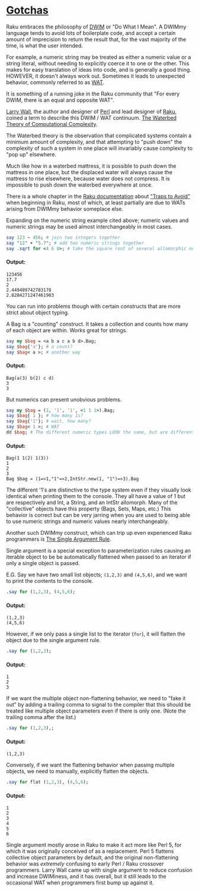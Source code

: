 [1]: https://rosettacode.org/wiki/Gotchas

# [Gotchas][1]

Raku embraces the philosophy of [DWIM](https://en.wikipedia.org/wiki/DWIM) or "Do What I Mean". A DWIMmy
language tends to avoid lots of boilerplate code, and accept a certain amount of
imprecision to return the result that, for the vast majority of the time, is
what the user intended.



For example, a numeric string may be treated as either a numeric value or a
string literal, without needing to explicitly coerce it to one or the other.
This makes for  easy translation of ideas into code, and is generally a good
thing. HOWEVER, it doesn't always work out.  Sometimes it leads to unexpected
behavior, commonly referred to as [WAT](https://www.destroyallsoftware.com/talks/wat).



It is something of a running joke in the Raku community that "For every DWIM,
there is an equal and opposite WAT".



[Larry Wall](https://en.wikipedia.org/wiki/Larry_Wall), the author and designer of [Perl](https://rosettacode.org/wiki/Category:Perl) and
lead designer of [Raku](https://rosettacode.org/wiki/Category:Raku), coined a term to describe this DWIM / WAT
continuum. [The Waterbed Theory of Computational Complexity](https://en.wikipedia.org/wiki/Waterbed_theory).



The Waterbed theory is the observation that complicated systems contain a minimum
amount of complexity, and that attempting to "push down" the complexity of such
a system in one place will invariably cause complexity to "pop up" elsewhere.



Much like how in a waterbed mattress, it is possible to push down the mattress in one
place, but the displaced water will always cause the mattress to rise elsewhere,
because water does not compress. It is impossible to push down the waterbed
everywhere at once.



There is a whole chapter in the [Raku documentation](https://docs.raku.org) about
["Traps to Avoid"](https://docs.raku.org/language/traps) when beginning in Raku,
most of which, at least partially are due to WATs arising from DWIMmy behavior
someplace else.





Expanding on the numeric string example cited above; numeric values and numeric 
strings may be used almost interchangeably in most cases.

```perl
say 123 ~ 456; # join two integers together
say "12" + "5.7"; # add two numeric strings together
say .sqrt for <4 6 8>; # take the square root of several allomorphic numerics
```

#### Output:
```
123456
17.7
2
2.449489742783178
2.8284271247461903
```


You can run into problems though with certain constructs that are more strict about
object typing.



A Bag is a "counting" construct. It takes a collection and counts how many of
each object are within. Works great for strings.

```perl
say my $bag = <a b a c a b d>.Bag;
say $bag{'a'}; # a count?
say $bag< a >; # another way
```

#### Output:
```
Bag(a(3) b(2) c d)
3
3
```


But numerics can present unobvious problems.

```perl
say my $bag = (1, '1', '1', <1 1 1>).Bag;
say $bag{ 1 }; # how many 1s?
say $bag{'1'}; # wait, how many?
say $bag< 1 >; # WAT
dd $bag; # The different numeric types LOOK the same, but are different types behind the scenes
```

#### Output:
```
Bag(1 1(2) 1(3))
1
2
3
Bag $bag = (1=>1,"1"=>2,IntStr.new(1, "1")=>3).Bag
```


The different '1's are distinctive to the type system even if they visually look 
identical when printing them to the console. They all have a value of 1 but are 
respectively and Int, a String, and an IntStr allomorph. Many of the "collective" 
objects have this property (Bags, Sets, Maps, etc.) This behavior is correct
but can be very jarring when you are used to being able to use numeric strings
and numeric values nearly interchangeably.





Another such DWIMmy construct, which can trip up even experienced Raku programmers is
[The Single Argument Rule](https://docs.raku.org/language/list#index-entry-Single_Argument_Rule).



Single argument is a special exception to parameterization rules causing an iterable
object to be be automatically flattened when passed to an iterator if only a single
object is passed.





E.G. Say we have two small list objects; `(1,2,3)` and `(4,5,6)`,
and we want to print the contents to the console.

```perl
.say for (1,2,3), (4,5,6);
```

#### Output:
```
(1,2,3)
(4,5,6)
```


However, if we only pass a single list to the iterator (`for`), it will
flatten the object due to the single argument rule.

```perl
.say for (1,2,3);
```

#### Output:
```
1
2
3
```


If we want the multiple object non-flattening behavior, we need to "fake it out"
by adding a trailing comma to signal to the compiler that this should be treated
like multiple object parameters even if there is only one. (Note the trailing comma after the list.)

```perl
.say for (1,2,3),;
```

#### Output:
```
(1,2,3)
```


Conversely, if we want the flattening behavior when passing multiple objects, we need to manually, explicitly flatten the objects.

```perl
.say for flat (1,2,3), (4,5,6);
```

#### Output:
```
1
2
3
4
5
6
```


Single argument mostly arose in Raku to make it act more like Perl 5, for which
it  was originally conceived of as a replacement. Perl 5 flattens collective
object parameters by default, and the original non-flattening behavior was
*extremely* confusing to early Perl / Raku crossover programmers. Larry Wall
came up with single argument to reduce confusion and increase DWIMiness, and it
has overall, but it still leads to the occasional WAT when programmers first bump up against it.

